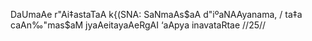 DaUmaAe r"Ai‡astaTaA k{(SNA: SaNmaAs$aA d"iºaNAAyanama, /
ta‡a caAn‰"mas$aM jyaAeitayaAeRgAI ‘aApya inavataRtae //25//